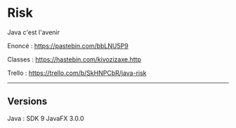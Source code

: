 # Risk
Java c'est l'avenir 

Enoncé : https://pastebin.com/bbLNU5P9

Classes : https://hastebin.com/kivozizaxe.http

Trello : https://trello.com/b/SkHNPCbR/java-risk

-------------------------------------------------------------

## Versions

Java : SDK 9
JavaFX 3.0.0
